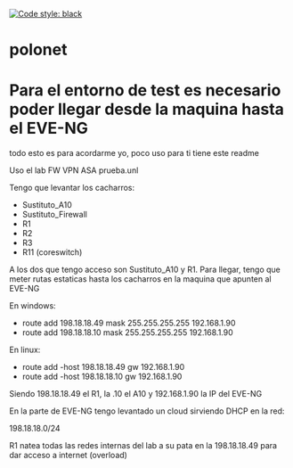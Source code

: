 [![Code style: black](https://img.shields.io/badge/code%20style-black-000000.svg)](https://github.com/psf/black)
# polonet

# Para el entorno de test es necesario poder llegar desde la maquina hasta el EVE-NG
todo esto es para acordarme yo, poco uso para ti tiene este readme

Uso el lab FW VPN ASA prueba.unl

Tengo que levantar los cacharros:

- Sustituto_A10
- Sustituto_Firewall
- R1
- R2
- R3
- R11 (coreswitch)

A los dos que tengo acceso son Sustituto_A10 y R1.
Para llegar, tengo que meter rutas estaticas hasta los cacharros en la maquina
que apunten al EVE-NG

En windows:

- route add 198.18.18.49 mask 255.255.255.255 192.168.1.90
- route add 198.18.18.10 mask 255.255.255.255 192.168.1.90

En linux:

- route add -host 198.18.18.49 gw 192.168.1.90
- route add -host 198.18.18.10 gw 192.168.1.90

Siendo 198.18.18.49 el R1, la .10 el A10 y 192.168.1.90 la IP del EVE-NG

En la parte de EVE-NG tengo levantado un cloud sirviendo DHCP en la red:

198.18.18.0/24

R1 natea todas las redes internas del lab a su pata en la 198.18.18.49 para dar acceso a internet (overload)
